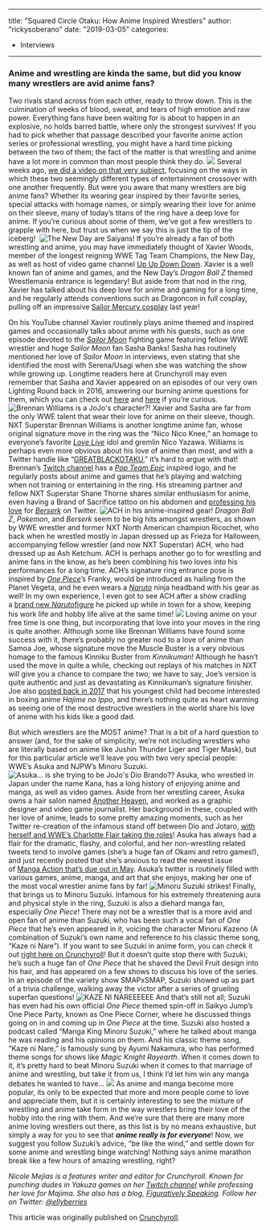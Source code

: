 
---
title: "Squared Circle Otaku: How Anime Inspired Wrestlers"
author: "rickysoberano"
date: "2019-03-05"
categories:
- Interviews
---

### Anime and wrestling are kinda the same, but did you know many wrestlers are avid anime fans?

Two rivals stand across from each other, ready to throw down. This is the culmination of weeks of blood, sweat, and tears of high emotion and raw power. Everything fans have been waiting for is about to happen in an explosive, no holds barred battle, where only the strongest survives! If you had to pick whether that passage described your favorite anime action series or professional wrestling, you might have a hard time picking between the two of them; the fact of the matter is that wrestling and anime have a lot more in common than most people think they do.
![](https://lh4.googleusercontent.com/iu3_zgRbfpcCvGyLIg2XCJfsKUJ8xIVw-0KzNUyG9Gla0ft2QKNCi9_BDMUymXLjxhe_x33XzFjaOXZLzOr2rFyTJNBvSFtmZNMUKg0fClGhTT8sEcmB4TM6O53G7I8x6gXzmuPS)
Several weeks ago, [we did a video on that very subject](https://www.crunchyroll.com/anime-news/2019/04/10-1/why-wrestling-is-anime?utm_source=editorial_cr&amp;utm_medium=news&amp;utm_campaign=news&amp;referrer=editorial_cr_news_news), focusing on the ways in which these two seemingly different types of entertainment crossover with one another frequently. But were you aware that many wrestlers are big anime fans? Whether its wearing gear inspired by their favorite series, special attacks with homage names, or simply wearing their love for anime on their sleeve, many of today’s titans of the ring have a deep love for anime. If you’re curious about some of them, we’ve got a few wrestlers to grapple with here, but trust us when we say this is just the tip of the iceberg! 
![The New Day are Saiyans!](https://i1.wp.com/img1.ak.crunchyroll.com/i/spire1/0ff69a3207b6b68b6aee82a1bacc332c1556487579_full.jpg?w=1170&#038;ssl=1)
If you’re already a fan of both wrestling and anime, you may have immediately thought of Xavier Woods, member of the longest reigning WWE Tag Team Champions, the New Day, as well as host of video game channel [Up Up Down Down](https://www.youtube.com/channel/UCIr1YTkEHdJFtqHvR7Rwttg). Xavier is a well known fan of anime and games, and the New Day’s *Dragon Ball Z* themed Wrestlemania entrance is legendary! But aside from that nod in the ring, Xavier has talked about his deep love for anime and gaming for a long time, and he regularly attends conventions such as Dragoncon in full cosplay, pulling off an impressive [Sailor Mercury cosplay](https://www.facebook.com/xavierwoodsphd/photos/a.235947976570612/1098019247030143/) last year!

On his YouTube channel Xavier routinely plays anime themed and inspired games and occasionally talks about anime with his guests, such as one episode devoted to the [*Sailor Moon*](https://www.crunchyroll.com/sailor-moon-crystal?utm_source=editorial_cr&amp;utm_medium=news&amp;utm_campaign=catalog&amp;referrer=editorial_cr_news_catalog) fighting game featuring fellow WWE wrestler and huge *Sailor Moon* fan Sasha Banks! Sasha has routinely mentioned her love of *Sailor Moon* in interviews, even stating that she identified the most with Serena/Usagi when she was watching the show while growing up. Longtime readers here at Crunchyroll may even remember that Sasha and Xavier appeared on an episodes of our very own Lighting Round back in 2016, answering our burning anime questions for them, which you can check out [here](https://www.youtube.com/watch?v=hBwNRwNDdas) and [here](https://www.youtube.com/watch?v=p2zMwTMuFxY) if you’re curious.
![Brennan Williams is a JoJo's character?!](https://i0.wp.com/img1.ak.crunchyroll.com/i/spire4/c3222502e32337805b5cfc517735e0971556489239_full.jpg?w=1170&#038;ssl=1)
Xavier and Sasha are far from the only WWE talent that wear their love for anime on their sleeve, though. NXT Superstar Brennan Williams is another longtime anime fan, whose original signature move in the ring was the “Nico Nico Knee,” an homage to everyone’s favorite [*Love Live*](https://www.crunchyroll.com/love-live-school-idol-project?utm_source=editorial_cr&amp;utm_medium=news&amp;utm_campaign=catalog&amp;referrer=editorial_cr_news_catalog) idol and gremlin Nico Yazawa. Williams is perhaps even more obvious about his love of anime than most, and with a Twitter handle like “[GREATBLACKOTAKU](https://twitter.com/GREATBLACKOTAKU),” it’s hard to argue with that! Brennan’s [Twitch channel](https://www.twitch.tv/greatblackotaku) has a *[Pop Team Epic](https://www.crunchyroll.com/pop-team-epic?utm_source=editorial_cr&amp;utm_medium=news&amp;utm_campaign=pop-team-epic&amp;referrer=editorial_cr_news_pop-team-epic)* inspired logo, and he regularly posts about anime and games that he’s playing and watching when not training or entertaining in the ring. His streaming partner and fellow NXT Superstar Shane Thorne shares similar enthusiasm for anime, even having a Brand of Sacrifice tattoo on his abdomen and [professing his love](https://twitter.com/shanethornewwe/status/760694820079796224) for [*Berserk*](https://www.crunchyroll.com/berserk?utm_source=editorial_cr&amp;utm_medium=news&amp;utm_campaign=berserk&amp;referrer=editorial_cr_news_berserk) on Twitter.
![ACH in his anime-inspired gear!](https://i2.wp.com/img1.ak.crunchyroll.com/i/spire2/27a7b65c46754eb187b01b63958ef1da1556491634_full.jpg?w=1170&#038;ssl=1)
*Dragon Ball Z*, *Pokemon*, and *Berserk* seem to be big hits amongst wrestlers, as shown by WWE wrestler and former NXT North American champion Ricochet, who back when he wrestled mostly in Japan dressed up as Frieza for Halloween, accompanying fellow wrestler (and now NXT Superstar) ACH, who had dressed up as Ash Ketchum. ACH is perhaps another go to for wrestling and anime fans in the know, as he’s been combining his two loves into his performances for a long time. ACH’s signature ring entrance pose is inspired by [*One Piece*](https://www.crunchyroll.com/one-piece?utm_source=editorial_cr&amp;utm_medium=news&amp;utm_campaign=one-piece&amp;referrer=editorial_cr_news_one-piece)’s Franky, would be introduced as hailing from the Planet Vegeta, and he even wears a [*Naruto*](https://www.crunchyroll.com/naruto?utm_source=editorial_cr&amp;utm_medium=news&amp;utm_campaign=article_driven&amp;referrer=editorial_cr_news_article_driven) ninja headband with his gear as well! In my own experience, I even got to see ACH after a show cradling a [brand new *Naruto*figure](https://imgur.com/a/WMe19C0) he picked up while in town for a show, keeping his work life and hobby life alive at the same time!
![](https://lh4.googleusercontent.com/5134Ko-gG_FiEjUQx_WUwhD42JjteIFCYBM8asiQrchvYPSojRGA0GbeAtgCRZTpJZUdeZlunf-ctrIgAsc_XoTmnkRVqF5BZYSeyYozogSY22MXCEJSpxnVO2yAjWC5UTQ92JW4)
Loving anime on your free time is one thing, but incorporating that love into your moves in the ring is quite another. Although some like Brennan Williams have found some success with it, there’s probably no greater nod to a love of anime than Samoa Joe, whose signature move the Muscle Buster is a very obvious homage to the famous Kinniku Buster from *Kinnikuman*! Although he hasn’t used the move in quite a while, checking out replays of his matches in NXT will give you a chance to compare the two; we have to say, Joe’s version is quite authentic and just as devastating as Kinnikuman’s signature finisher. Joe also [posted back in 2017](https://twitter.com/samoajoe/status/823179467967369217) that his youngest child had become interested in boxing anime *Hajime no Ippo*, and there’s nothing quite as heart warming as seeing one of the most destructive wrestlers in the world share his love of anime with his kids like a good dad.

But which wrestlers are the MOST anime? That is a bit of a hard question to answer (and, for the sake of simplicity, we’re not including wrestlers who are literally based on anime like Jushin Thunder Liger and Tiger Mask), but for this particular article we’ll leave you with two very special people: WWE’s Asuka and NJPW’s Minoru Suzuki.
![Asuka... is she trying to be JoJo's Dio Brando??](https://i1.wp.com/img1.ak.crunchyroll.com/i/spire2/aebcf6493f5e141c46dafc282126da321556495314_full.jpg?w=1170&#038;ssl=1)
Asuka, who wrestled in Japan under the name Kana, has a long history of enjoying anime and manga, as well as video games. Aside from her wrestling career, Asuka owns a hair salon named [Another Heaven](https://twitter.com/wweasuka/status/750240676038660097), and worked as a graphic designer and video game journalist. Her background in these, coupled with her love of anime, leads to some pretty amazing moments, such as her Twitter re-creation of the infamous stand off between Dio and Jotaro, [with herself and WWE’s Charlotte Flair taking the roles](https://twitter.com/wweasuka/status/977973676065861632)! Asuka has always had a flair for the dramatic, flashy, and colorful, and her non-wrestling related tweets tend to involve games (she’s a huge fan of Okami and retro games!), and just recently posted that she’s anxious to read the newest issue of [Manga Action that’s due out in May](https://twitter.com/WWEAsuka/status/1120564847152730113). Asuka’s twitter is routinely filled with various games, anime, manga, and art that she enjoys, making her one of the most vocal wrestler anime fans by far!
![Minoru Suzuki strikes!](https://i0.wp.com/img1.ak.crunchyroll.com/i/spire2/e83809997ca8bdacd76919cdb31025841556495996_full.jpg?w=1170&#038;ssl=1)
Finally, that brings us to Minoru Suzuki. Infamous for his extremely threatening aura and physical style in the ring, Suzuki is also a diehard manga fan, especially *One Piece*! There may not be a wrestler that is a more avid and open fan of anime than Suzuki, who has been such a vocal fan of *One Piece* that he’s even appeared in it, voicing the character Minoru Kazeno (A combination of Suzuki’s own name and reference to his classic theme song, “Kaze ni Nare”). If you want to see Suzuki in anime form, you can check it out [right here on Crunchyroll](https://www.crunchyroll.com/one-piece/episode-336-chopperman-to-the-rescue-protect-the-tv-station-by-the-shore-655295?utm_source=editorial_cr&amp;utm_medium=news&amp;utm_campaign=one-piece&amp;referrer=editorial_cr_news_one-piece)! But it doesn’t quite stop there with Suzuki; he’s such a huge fan of *One Piece* that he shaved the Devil Fruit design into his hair, and has appeared on a few shows to discuss his love of the series. In an episode of the variety show SMAPxSMAP, Suzuki showed up as part of a trivia challenge, walking away the victor after a series of grueling superfan questions!
![KAZE NI NAREEEEEE](https://i1.wp.com/img1.ak.crunchyroll.com/i/spire1/c95dabc6a67edf99ed3568eb81e944381556555479_full.jpg?w=1170&#038;ssl=1)
And that’s still not all; Suzuki has even had his own official *One Piece* themed spin-off in Saikyo Jump’s One Piece Party, known as One Piece Corner, where he discussed things going on in and coming up in *One Piece* at the time. Suzuki also hosted a podcast called “Manga King Minoru Suzuki,” where he talked about manga he was reading and his opinions on them. And his classic theme song, “Kaze ni Nare,” is famously sung by Ayumi Nakamura, who has performed theme songs for shows like *Magic Knight Rayearth*. When it comes down to it, it’s pretty hard to beat Minoru Suzuki when it comes to that marriage of anime and wrestling, but take it from us, I think I’d let him win any manga debates he wanted to have…
![](https://lh4.googleusercontent.com/zrHqx7irVE9-0vwwEtrp9GEJfnntw1qYC1nRwyRBDdMv0mXAYx-txIDHUinlowKVVG7wXb-wVU_n4rWJzSk0fzSps2rpL_YQHUuf1Zy6PxZ8h1yD-n2QnwkgB0EzsBkVmE7mIidn)
As anime and manga become more popular, its only to be expected that more and more people come to love and appreciate them, but it is certainly interesting to see the mixture of wrestling and anime take form in the way wrestlers bring their love of the hobby into the ring with them. And we’re sure that there are many more anime loving wrestlers out there, as this list is by no means exhaustive, but simply a way for you to see that ***anime really is for everyone***! Now, we suggest you follow Suzuki’s advice, “be like the wind,” and settle down for some anime and wrestling binge watching! Nothing says anime marathon break like a few hours of amazing wrestling, right?

*Nicole Mejias is a features writer and editor for Crunchyroll. Known for punching dudes in Yakuza games on her [Twitch channel](https://www.twitch.tv/ellyberry) while professing her love for Majima. She also has a blog, [Figuratively Speaking](https://figurativelyspeaking.me/). Follow her on Twitter: [@ellyberries](https://twitter.com/ellyberries)*

This article was originally published on [Crunchyroll](https://got.cr/anime-wrestlers-cr-vrv-blog).
